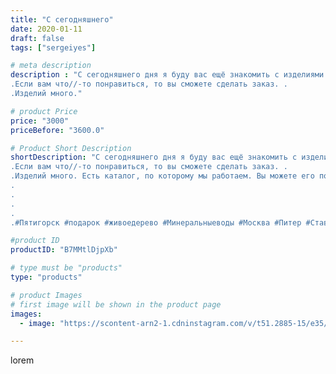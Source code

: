 ```yaml
---
title: "С сегодняшнего"
date: 2020-01-11
draft: false
tags: ["sergeiyes"]

# meta description
description : "С сегодняшнего дня я буду вас ещё знакомить с изделиями из дерева дуба и ясеня. .
.Если вам что//-то понравиться, то вы сможете сделать заказ. .
.Изделий много."

# product Price
price: "3000"
priceBefore: "3600.0"

# Product Short Description
shortDescription: "С сегодняшнего дня я буду вас ещё знакомить с изделиями из дерева дуба и ясеня. .
.Если вам что//-то понравиться, то вы сможете сделать заказ. .
.Изделий много. Есть каталог, по которому мы работаем. Вы можете его попросить и я вам вышлю.
.
.
.
.
.#Пятигорск #подарок #живоедерево #Минеральныеводы #Москва #Питер #Ставрополь #Сочи #Симферополь #Севастополь #УФО #Анапа #Краснодар #Екатеринбург #Челябинск #Ессентуки #Железноводск #Кисловодск #Ростовнадону #gruppazahvata #крым #sergeystar  #Волгоград"

#product ID
productID: "B7MMtlDjpXb"

# type must be "products"
type: "products"

# product Images
# first image will be shown in the product page
images:
  - image: "https://scontent-arn2-1.cdninstagram.com/v/t51.2885-15/e35/81137101_171312317573989_4966390494973785111_n.jpg?se=8&tp=1&_nc_ht=scontent-arn2-1.cdninstagram.com&_nc_cat=101&_nc_ohc=JmtUToEwqJUAX-t3L0m&ccb=7-4&oh=8b2f6df7109433797127f48b392251f6&oe=6086505B&_nc_sid=86f79a&ig_cache_key=MjIxOTIwNDYyNTEwOTUyMTg4Mw%3D%3D.2-ccb7-4"

---
```

lorem
